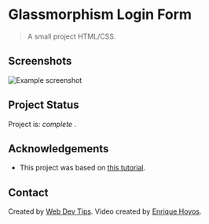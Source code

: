 # Glassmorphism Login Form

> A small project HTML/CSS.


## Screenshots
![Example screenshot](https://github.com/IrinaSpasova/Small-projects-JavaScript/blob/main/Video%20BG/image.png)


## Project Status
Project is:  _complete_ .


## Acknowledgements
- This project was based on [this tutorial](https://www.youtube.com/watch?v=rzmr_22wIvs).


## Contact
Created by [Web Dev Tips](https://www.webdevtips.ru/).
Video created by [Enrique Hoyos](https://www.pexels.com/@enriquehoyos).
